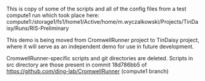 This is copy of some of the scripts and all of the config files from a test compute1 run which took place here:
    compute1:/storage1/fs1/home1/Active/home/m.wyczalkowski/Projects/TinDaisy/Runs/RIS-Preliminary

This demo is being moved from CromwellRunner project to TinDaisy project, where it will serve as an independent demo
for use in future development.  

CromwellRunner-specific scripts and git directories are deleted.
Scripts in src directory are those present in commit 18d786bb5 of https://github.com/ding-lab/CromwellRunner (compute1 branch)

